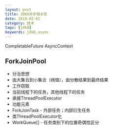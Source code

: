 ```yaml
---
layout: post
title: JDK8异步相关性
date: 2019-02-01
category: 技术
tags: [jdk8]
keywords: jdk8,async
---
```


CompletableFuture
AsyncContext

## ForkJoinPool
* 分治思想
 * 由大集合到小集合（阀值），由分散结果到最终结果
* 工作窃取
 * 当前线程下的任务，其他线程下的任务 
* 承接ThreadPoolExecutor
* 功能元素
 * ForkJoinTask - 外部任务；内部衍生任务
 * 类ThreadPoolExecutor化
 * WorkQueue[] - 任务类别下的位置奇偶性区分